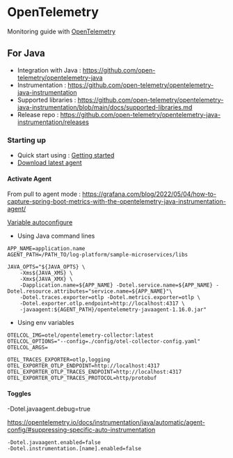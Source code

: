 # OpenTelemetry

Monitoring guide with [OpenTelemetry](https://opentelemetry.io/docs/)

## For Java

* Integration with Java : https://github.com/open-telemetry/opentelemetry-java
* Instrumentation : https://github.com/open-telemetry/opentelemetry-java-instrumentation
* Supported libraries : https://github.com/open-telemetry/opentelemetry-java-instrumentation/blob/main/docs/supported-libraries.md
* Release repo : https://github.com/open-telemetry/opentelemetry-java-instrumentation/releases

### Starting up

* Quick start using : [Getting started](https://opentelemetry.io/docs/instrumentation/java/getting-started/#run-the-instrumented-example)
* [Download latest agent](https://github.com/open-telemetry/opentelemetry-java-instrumentation/releases/latest/download/opentelemetry-javaagent.jar)

#### Activate Agent

From pull to agent mode : https://grafana.com/blog/2022/05/04/how-to-capture-spring-boot-metrics-with-the-opentelemetry-java-instrumentation-agent/

[Variable autoconfigure](https://github.com/open-telemetry/opentelemetry-java/blob/main/sdk-extensions/autoconfigure/README.md)

* Using Java command lines

```
APP_NAME=application.name
AGENT_PATH=/PATH_TO/log-platform/sample-microservices/libs

JAVA_OPTS="${JAVA_OPTS} \
    -Xms${JAVA_XMS} \
    -Xmx${JAVA_XMX} \
    -Dapplication.name=${APP_NAME} -Dotel.service.name=${APP_NAME} -Dotel.resource.attributes="service.name=${APP_NAME}"\
    -Dotel.traces.exporter=otlp -Dotel.metrics.exporter=otlp \ 
    -Dotel.exporter.otlp.endpoint=http://localhost:4317 \
    -javaagent:${AGENT_PATH}/opentelemetry-javaagent-1.16.0.jar"
```

* Using env variables

```
OTELCOL_IMG=otel/opentelemetry-collector:latest
OTELCOL_OPTIONS="--config=./config/otel-collector-config.yaml"
OTELCOL_ARGS=

OTEL_TRACES_EXPORTER=otlp,logging
OTEL_EXPORTER_OTLP_ENDPOINT=http://localhost:4317
OTEL_EXPORTER_OTLP_TRACES_ENDPOINT=http://localhost:4317
OTEL_EXPORTER_OTLP_TRACES_PROTOCOL=http/protobuf
```

#### Toggles

-Dotel.javaagent.debug=true

https://opentelemetry.io/docs/instrumentation/java/automatic/agent-config/#suppressing-specific-auto-instrumentation

```
-Dotel.javaagent.enabled=false
-Dotel.instrumentation.[name].enabled=false
```
